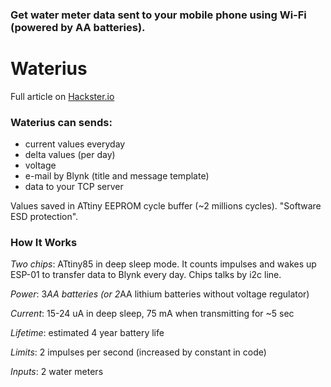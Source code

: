 ### Get water meter data sent to your mobile phone using Wi-Fi (powered by AA batteries). 

# Waterius 

Full article on [Hackster.io](https://www.hackster.io/dontsovcmc/waterius-4bfaba)

### Waterius can sends:
- current values everyday
- delta values (per day)
- voltage
- e-mail by Blynk (title and message template)
- data to your TCP server

Values saved in ATtiny EEPROM cycle buffer (~2 millions cycles). "Software ESD protection".

### How It Works
*Two chips*: ATtiny85 in deep sleep mode. It counts impulses and wakes up ESP-01 to transfer data to Blynk every day. Chips talks by i2c line.

*Power*: 3*AA batteries (or 2*AA lithium batteries without voltage regulator)

*Current*: 15-24 uA in deep sleep, 75 mA when transmitting for ~5 sec

*Lifetime*: estimated 4 year battery life

*Limits*: 2 impulses per second (increased by constant in code)

*Inputs*: 2 water meters
